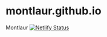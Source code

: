 # montlaur.github.io
Montlaur
[![Netlify Status](https://api.netlify.com/api/v1/badges/39278d4f-076c-49dd-8c12-04a723644bdb/deploy-status)](https://app.netlify.com/sites/montlaurnet/deploys)
